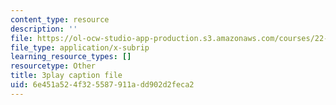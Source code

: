 ```yaml
---
content_type: resource
description: ''
file: https://ol-ocw-studio-app-production.s3.amazonaws.com/courses/22-01-introduction-to-nuclear-engineering-and-ionizing-radiation-fall-2016/6e451a524f325587911add902d2feca2_HSm76SpZl7o.vtt
file_type: application/x-subrip
learning_resource_types: []
resourcetype: Other
title: 3play caption file
uid: 6e451a52-4f32-5587-911a-dd902d2feca2
---
```

